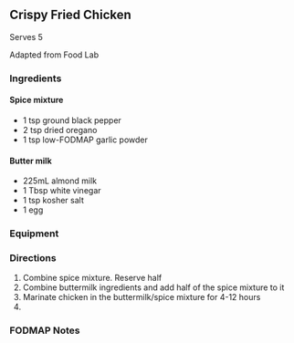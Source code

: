 ## Crispy Fried Chicken

Serves 5  

Adapted from Food Lab

### Ingredients
#### Spice mixture
* 1 tsp ground black pepper
* 2 tsp dried oregano
* 1 tsp low-FODMAP garlic powder
#### Butter milk
* 225mL almond milk
* 1 Tbsp white vinegar
* 1 tsp kosher salt
* 1 egg


### Equipment


### Directions
1. Combine spice mixture. Reserve half
2. Combine buttermilk ingredients and add half of the spice mixture to it
3. Marinate chicken in the buttermilk/spice mixture for 4-12 hours
4. 


### FODMAP Notes
